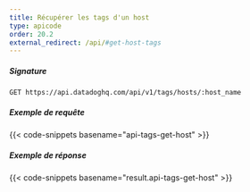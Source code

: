 ```yaml
---
title: Récupérer les tags d'un host
type: apicode
order: 20.2
external_redirect: /api/#get-host-tags
---
```


##### Signature
`GET https://api.datadoghq.com/api/v1/tags/hosts/:host_name`
##### Exemple de requête
{{< code-snippets basename="api-tags-get-host" >}}
##### Exemple de réponse
{{< code-snippets basename="result.api-tags-get-host" >}}

